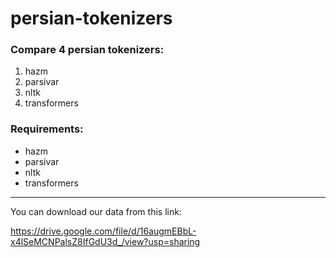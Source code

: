 # persian-tokenizers

### Compare 4 persian tokenizers:

  1. hazm
  2. parsivar
  3. nltk
  4. transformers

### Requirements:

  - hazm
  - parsivar
  - nltk
  - transformers
***
You can download our data from this link:

https://drive.google.com/file/d/16augmEBbL-x4lSeMCNPalsZ8IfGdU3d_/view?usp=sharing
